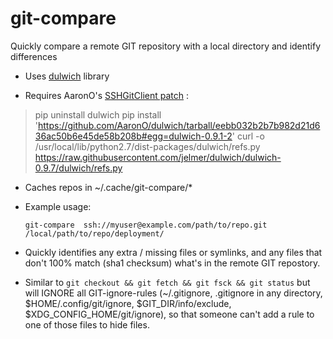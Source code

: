 # git-compare

Quickly compare a remote GIT repository with a local directory and identify differences


* Uses [dulwich](https://www.dulwich.io/) library

* Requires AaronO's [SSHGitClient patch](https://github.com/FriendCode/gittle/issues/18) :

> pip uninstall dulwich
> pip install 'https://github.com/AaronO/dulwich/tarball/eebb032b2b7b982d21d636ac50b6e45de58b208b#egg=dulwich-0.9.1-2'
> curl -o /usr/local/lib/python2.7/dist-packages/dulwich/refs.py https://raw.githubusercontent.com/jelmer/dulwich/dulwich-0.9.7/dulwich/refs.py

* Caches repos in ~/.cache/git-compare/*

* Example usage:

    `git-compare  ssh://myuser@example.com/path/to/repo.git  /local/path/to/repo/deployment/`

* Quickly identifies any extra / missing files or symlinks, and any files that don't 100% match (sha1 checksum) what's in the remote GIT repostory.

* Similar to `git checkout && git fetch && git fsck && git status` but will IGNORE all GIT-ignore-rules (~/.gitignore, .gitignore in any directory, $HOME/.config/git/ignore, $GIT_DIR/info/exclude, $XDG_CONFIG_HOME/git/ignore), so that someone can't add a rule to one of those files to hide files.

